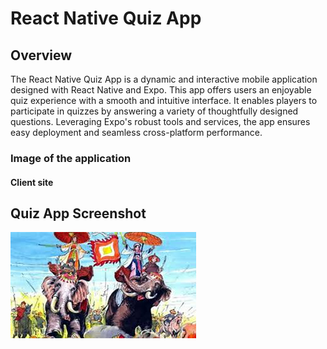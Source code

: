 # React Native Quiz App

## Overview
The React Native Quiz App is a dynamic and interactive mobile application designed with React Native and Expo. This app offers users an enjoyable quiz experience with a smooth and intuitive interface. It enables players to participate in quizzes by answering a variety of thoughtfully designed questions. Leveraging Expo's robust tools and services, the app ensures easy deployment and seamless cross-platform performance.

### Image of the application
#### Client site

## Quiz App Screenshot

![Quiz App](https://raw.githubusercontent.com/vanmanh23/quiz-app/main/pictures/history/images.jpg)
